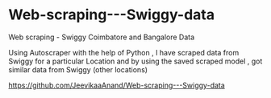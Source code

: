 # Web-scraping---Swiggy-data
Web scraping - Swiggy Coimbatore and Bangalore Data

Using Autoscraper with the help of Python , I have scraped data from Swiggy for a particular Location and by using the
saved scraped model , got similar data from Swiggy (other locations)

https://github.com/JeevikaaAnand/Web-scraping---Swiggy-data
